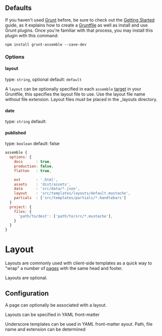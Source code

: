 ## Defaults

If you haven't used [Grunt](http://gruntjs.com/) before, be sure to check out the [Getting Started](http://gruntjs.com/getting-started) guide, as it explains how to create a [Gruntfile](http://gruntjs.com/sample-gruntfile) as well as install and use Grunt plugins. Once you're familiar with that process, you may install this plugin with this command:

```shell
npm install grunt-assemble --save-dev
```



### Options


#### layout
type: `string`, optional
default: `default`


A `layout` can be optionally specified in each `assemble` [target](grunt-target) in your Gruntfile, this specifies the layout file to use. Use the layout file name without file extension. Layout files must be placed in the _layouts directory.

#### date
type: `string`
default:


#### published
type: `boolean`
default: false




``` javascript
assemble {
  options: {
    docs      : true,
    production: false,
    flatten   : true,

    ext       : '.html',
    assets    : 'dist/assets',
    data      : 'src/data/*.json',
    layout    : 'src/templates/layouts/default.mustache',
    partials  : ['src/templates/partials/*.handlebars']
  }
  project: {
    files: {
      'path/to/dest': ['path/to/src/*.mustache'],
    }
  }
}
```




# Layout

Layouts are commonly used with client-side templates as a quick way to "wrap" a number of [pages]() with the same head and footer.




Layouts are optional.


## Configuration

A page can optionally be associated with a layout.

Layouts can be specified in YAML front-matter

Underscore templates can be used in YAML front-matter ayout. Path, file name and extension can be determined



[grunt-target]: (http://github.com/gruntjs/grunt/)